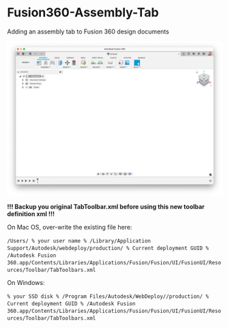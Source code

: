 # Fusion360-Assembly-Tab

Adding an assembly tab to Fusion 360 design documents

![Assembly  tab preview](./assets/asm-tab.png)

**!!! Backup you original TabToolbar.xml before using this new toolbar definition xml !!!**

On Mac OS, over-write the existing file here:

`/Users/ % your user name % /Library/Application Support/Autodesk/webdeploy/production/ % Current deployment GUID % /Autodesk Fusion 360.app/Contents/Libraries/Applications/Fusion/Fusion/UI/FusionUI/Resources/Toolbar/TabToolbars.xml`

On Windows:

`% your SSD disk % /Program Files/Autodesk/WebDeploy//production/ % Current deployment GUID % /Autodesk Fusion 360.app/Contents/Libraries/Applications/Fusion/Fusion/UI/FusionUI/Resources/Toolbar/TabToolbars.xml`
